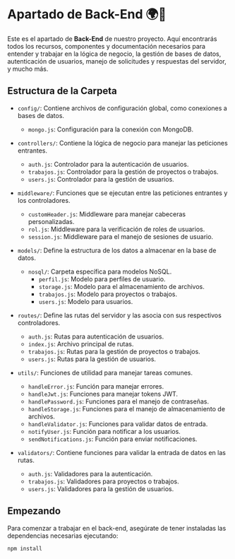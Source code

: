 # Apartado de Back-End 🌍🔧

Este es el apartado de **Back-End** de nuestro proyecto. Aquí encontrarás todos los recursos, componentes y documentación necesarios para entender y trabajar en la lógica de negocio, la gestión de bases de datos, autenticación de usuarios, manejo de solicitudes y respuestas del servidor, y mucho más.

## Estructura de la Carpeta

- `config/`: Contiene archivos de configuración global, como conexiones a bases de datos.
  - `mongo.js`: Configuración para la conexión con MongoDB.

- `controllers/`: Contiene la lógica de negocio para manejar las peticiones entrantes.
  - `auth.js`: Controlador para la autenticación de usuarios.
  - `trabajos.js`: Controlador para la gestión de proyectos o trabajos.
  - `users.js`: Controlador para la gestión de usuarios.

- `middleware/`: Funciones que se ejecutan entre las peticiones entrantes y los controladores.
  - `customHeader.js`: Middleware para manejar cabeceras personalizadas.
  - `rol.js`: Middleware para la verificación de roles de usuarios.
  - `session.js`: Middleware para el manejo de sesiones de usuario.

- `models/`: Define la estructura de los datos a almacenar en la base de datos.
  - `nosql/`: Carpeta específica para modelos NoSQL.
    - `perfil.js`: Modelo para perfiles de usuario.
    - `storage.js`: Modelo para el almacenamiento de archivos.
    - `trabajos.js`: Modelo para proyectos o trabajos.
    - `users.js`: Modelo para usuarios.

- `routes/`: Define las rutas del servidor y las asocia con sus respectivos controladores.
  - `auth.js`: Rutas para autenticación de usuarios.
  - `index.js`: Archivo principal de rutas.
  - `trabajos.js`: Rutas para la gestión de proyectos o trabajos.
  - `users.js`: Rutas para la gestión de usuarios.

- `utils/`: Funciones de utilidad para manejar tareas comunes.
  - `handleError.js`: Función para manejar errores.
  - `handleJwt.js`: Funciones para manejar tokens JWT.
  - `handlePassword.js`: Funciones para el manejo de contraseñas.
  - `handleStorage.js`: Funciones para el manejo de almacenamiento de archivos.
  - `handleValidator.js`: Funciones para validar datos de entrada.
  - `notifyUser.js`: Función para notificar a los usuarios.
  - `sendNotifications.js`: Función para enviar notificaciones.

- `validators/`: Contiene funciones para validar la entrada de datos en las rutas.
  - `auth.js`: Validadores para la autenticación.
  - `trabajos.js`: Validadores para proyectos o trabajos.
  - `users.js`: Validadores para la gestión de usuarios.

## Empezando

Para comenzar a trabajar en el back-end, asegúrate de tener instaladas las dependencias necesarias ejecutando:

```bash
npm install
